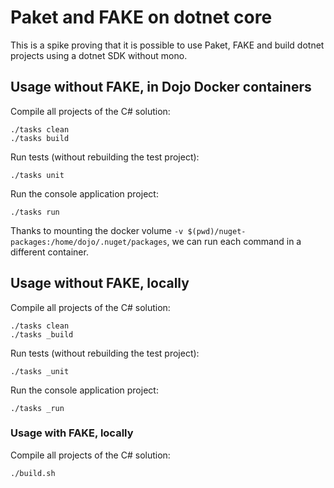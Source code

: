 # Paket and FAKE on dotnet core

This is a spike proving that it is possible to use Paket, FAKE and build dotnet
projects using a dotnet SDK without mono.

## Usage without FAKE, in Dojo Docker containers
Compile all projects of the C# solution:
```
./tasks clean
./tasks build
```

Run tests (without rebuilding the test project):
```
./tasks unit
```

Run the console application project:
```
./tasks run
```

Thanks to mounting the docker volume `-v $(pwd)/nuget-packages:/home/dojo/.nuget/packages`, we can run each command in a different container.

## Usage without FAKE, locally
Compile all projects of the C# solution:
```
./tasks clean
./tasks _build
```

Run tests (without rebuilding the test project):
```
./tasks _unit
```

Run the console application project:
```
./tasks _run
```

### Usage with FAKE, locally
Compile all projects of the C# solution:
```
./build.sh
```
